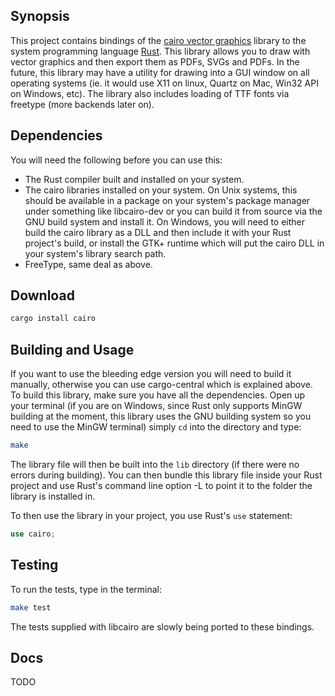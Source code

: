 ## Synopsis

This project contains bindings of the [cairo vector graphics](http://cairographics.org) library to the system programming language [Rust](http://rust-lang.org). This library allows you to draw with vector graphics and then export them as PDFs, SVGs and PDFs. In the future, this library may have a utility for drawing into a GUI window on all operating systems (ie. it would use X11 on linux, Quartz on Mac, Win32 API on Windows, etc). The library also includes loading of TTF fonts via freetype (more backends later on).

## Dependencies

You will need the following before you can use this:

* The Rust compiler built and installed on your system.
* The cairo libraries installed on your system. On Unix systems, this should be available in a package on your system's package manager under something like libcairo-dev or you can build it from source via the GNU build system and install it. On Windows, you will need to either build the cairo library as a DLL and then include it with your Rust project's build, or install the GTK+ runtime which will put the cairo DLL in your system's library search path.
* FreeType, same deal as above.

## Download

```sh
cargo install cairo
```

## Building and Usage

If you want to use the bleeding edge version you will need to build it manually, otherwise you can use cargo-central which is explained above. To build this library, make sure you have all the dependencies. Open up your terminal (if you are on Windows, since Rust only supports MinGW building at the moment, this library uses the GNU building system so you need to use the MinGW terminal) simply `cd` into the directory and type:

```sh
make
```

The library file will then be built into the `lib` directory (if there were no errors during building). You can then bundle this library file inside your Rust project and use Rust's command line option -L to point it to the folder the library is installed in.

To then use the library in your project, you use Rust's `use` statement:

```rust
use cairo;
```

## Testing

To run the tests, type in the terminal:

```sh
make test
```

The tests supplied with libcairo are slowly being ported to these bindings.

## Docs

TODO
